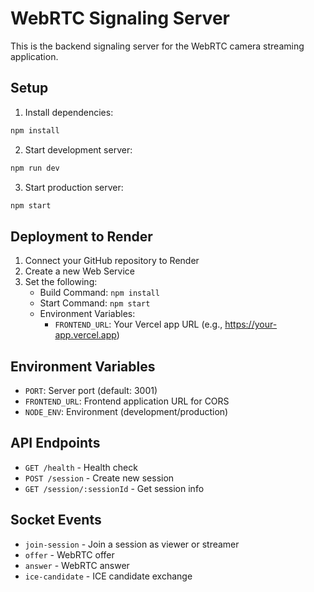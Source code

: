 # WebRTC Signaling Server

This is the backend signaling server for the WebRTC camera streaming application.

## Setup

1. Install dependencies:
```bash
npm install
```

2. Start development server:
```bash
npm run dev
```

3. Start production server:
```bash
npm start
```

## Deployment to Render

1. Connect your GitHub repository to Render
2. Create a new Web Service
3. Set the following:
   - Build Command: `npm install`
   - Start Command: `npm start`
   - Environment Variables:
     - `FRONTEND_URL`: Your Vercel app URL (e.g., https://your-app.vercel.app)

## Environment Variables

- `PORT`: Server port (default: 3001)
- `FRONTEND_URL`: Frontend application URL for CORS
- `NODE_ENV`: Environment (development/production)

## API Endpoints

- `GET /health` - Health check
- `POST /session` - Create new session
- `GET /session/:sessionId` - Get session info

## Socket Events

- `join-session` - Join a session as viewer or streamer
- `offer` - WebRTC offer
- `answer` - WebRTC answer  
- `ice-candidate` - ICE candidate exchange
